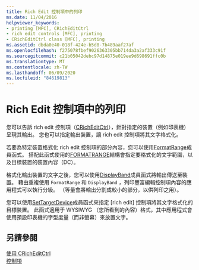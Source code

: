 ```yaml
---
title: Rich Edit 控制項中的列印
ms.date: 11/04/2016
helpviewer_keywords:
- printing [MFC], CRichEditCtrl
- rich edit controls [MFC], printing
- CRichEditCtrl class [MFC], printing
ms.assetid: dbda0e40-018f-424e-b5d8-7b489aaf27af
ms.openlocfilehash: f275078fbef9026363305bb714da3a2af333c91f
ms.sourcegitcommit: c21b05042debc97d14875e019ee9d698691ffc0b
ms.translationtype: MT
ms.contentlocale: zh-TW
ms.lasthandoff: 06/09/2020
ms.locfileid: "84619813"
---
```

# <a name="printing-in-rich-edit-controls"></a>Rich Edit 控制項中的列印

您可以告訴 rich edit 控制項（[CRichEditCtrl](reference/cricheditctrl-class.md)），針對指定的裝置（例如印表機）呈現其輸出。 您也可以指定輸出裝置，讓 rich edit 控制項將其文字格式化。

若要為特定裝置格式化 rich edit 控制項的部分內容，您可以使用[FormatRange](reference/cricheditctrl-class.md#formatrange)成員函式。 搭配此函式使用的[FORMATRANGE](/windows/win32/api/richedit/ns-richedit-formatrange)結構會指定要格式化的文字範圍，以及目標裝置的裝置內容（DC）。

格式化輸出裝置的文字之後，您可以使用[DisplayBand](reference/cricheditctrl-class.md#displayband)成員函式將輸出傳送至裝置。 藉由重複使用 `FormatRange` 和 `DisplayBand` ，列印豐富編輯控制項內容的應用程式可以執行分級。 （等量會將輸出分割成較小的部分，以供列印之用）。

您可以使用[SetTargetDevice](reference/cricheditctrl-class.md#settargetdevice)成員函式來指定 [rich edit] 控制項將其文字格式化的目標裝置。 此函式適用于 WYSIWYG （您所看到的內容）格式，其中應用程式會使用預設印表機的字型度量（而非螢幕）來放置文字。

## <a name="see-also"></a>另請參閱

[使用 CRichEditCtrl](using-cricheditctrl.md)<br/>
[控制項](controls-mfc.md)
